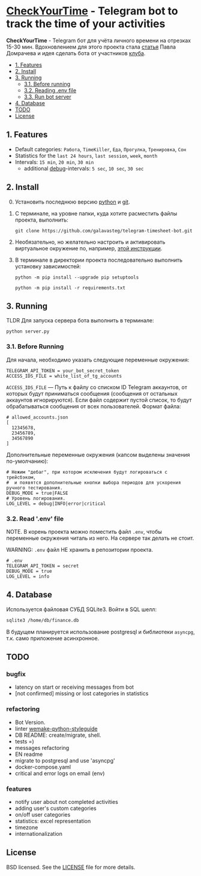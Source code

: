 # [CheckYourTime](http://t.me/checkyourtime_bot) - Telegram bot to track the time of your activities

**CheckYourTime** - Telegram бот для учёта личного времени на отрезках 15-30 мин.
Вдохновлением для этого проекта стала [статья](https://vc.ru/life/143273-12-mesyacev-vedu-pochasovoy-uchet-svoih-del-s-pomoshchyu-timesheets-rasskazyvayu-k-chemu-eto-v-itoge-privelo)
Павла Домрачева и идея сделать бота от участников [клуба](https://titanman.ru/).


- [1. Features](#1-features)
- [2. Install](#2-install)
- [3. Running](#3-before-running)
    - [3.1. Before running](#31-before-running)
    - [3.2. Reading .env file](#32-reading-env-file)
    - [3.3. Run bot server](#33-run-bot-server)
- [4. Database](#4-database)
- [TODO](#todo)
- [License](#license)

## 1. Features

- Default categories: `Работа`, `TimeKiller`, `Еда`, `Прогулка`, `Тренировка`, `Сон`
- Statistics for the `last 24 hours`, `last session`, `week`, `month`
- Intervals: `15 min`, `20 min`, `30 min`
    - additional [debug](#3-1-before-running)-intervals: `5 sec`, `10 sec`, `30 sec`


## 2. Install
0. Установить последнюю версию [python](https://www.python.org/downloads/) и [git](https://git-scm.com/downloads).
1. С терминале, на уровне папки, куда хотите расместить файлы проекта, выполнить:
 
    `git clone https://github.com/galavasteg/telegram-timesheet-bot.git`

3. Необязательно, но желательно настроить и активировать виртуальное окружение по, например, [этой инструкции](https://python-scripts.com/virtualenv).
4. В терминале в директории проекта последовательно выполнить установку зависимостей:
    
    `python -m pip install --upgrade pip setuptools`
    
    `python -m pip install -r requirements.txt`


## 3. Running
TLDR Для запуска сервера бота выполнить в терминале:

`python server.py`

### 3.1. Before Running
Для начала, необходимо указать следующие переменные окружения:
```
TELEGRAM_API_TOKEN = your_bot_secret_token
ACCESS_IDS_FILE = white_list_of_tg_accounts
```
`ACCESS_IDS_FILE` — Путь к файлу со списком ID Telegram аккаунтов, от которых будут приниматься
сообщения (сообщения от остальных аккаунтов игнорируются).
Если файл содержит пустой список, то будут обрабатываться сообщения от всех пользователей. Формат файла:

```
# allowed_accounts.json
[
  12345678,
  23456789,
  34567890
]
```

Дополнительные переменные окружения (капсом выделены значения по-умолчанию):
```
# Hежим "дебаг", при котором исключения будут логироваться с трейсбэком,
#  и появятся дополнительные кнопки выбора периодов для ускорения ручного тестирования. 
DEBUG_MODE = true|FALSE
# Уровень логирования.
LOG_LEVEL = debug|INFO|error|critical
```

### 3.2. Read '.env' file
NOTE. В корень проекта можно поместить файл `.env`, чтобы переменные окружения читаль из него.
На сервере так делать не стоит.

WARNING: `.env` файл НЕ хранить в репозитории проекта.
```
# .env
TELEGRAM_API_TOKEN = secret
DEBUG_MODE = true
LOG_LEVEL = info
```


## 4. Database
Используется файловая СУБД SQLite3. Войти в SQL шелл:

```bash
sqlite3 /home/db/finance.db
```

В будущем планируется использование postgresql и библиотеки `asyncpg`, т.к. само приложение асинхронное.

## TODO
### bugfix
- latency on start or receiving messages from bot
- [not confirmed] missing or lost categories in statistics

### refactoring
- Bot Version.
- linter [wemake-python-styleguide](https://wemake-python-stylegui.de/en/latest/)
- DB README: create/migrate, shell.
- tests =)
- messages refactoring
- EN readme
- migrate to postgresql and use 'asyncpg'
- docker-compose.yaml
- critical and error logs on email (env)

### features
- notify user about not completed activities
- adding user's custom categories
- on/off user categories
- statistics: excel representation
- timezone
- internationalization


## License
BSD licensed. See the
[LICENSE](https://github.com/galavasteg/telegram-timesheet-bot/blob/master/LICENSE) file
for more details.
